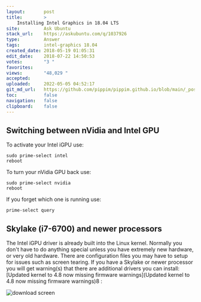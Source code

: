 ```yaml
---
layout:       post
title:        >
    Installing Intel Graphics in 18.04 LTS
site:         Ask Ubuntu
stack_url:    https://askubuntu.com/q/1037926
type:         Answer
tags:         intel-graphics 18.04
created_date: 2018-05-19 01:05:31
edit_date:    2018-07-22 14:50:53
votes:        "3 "
favorites:    
views:        "48,029 "
accepted:     
uploaded:     2022-05-05 04:52:17
git_md_url:   https://github.com/pippim/pippim.github.io/blob/main/_posts/2018/2018-05-19-Installing-Intel-Graphics-in-18.04-LTS.md
toc:          false
navigation:   false
clipboard:    false
---
```


## Switching between nVidia and Intel GPU

To activate your Intel iGPU use:

``` 
sudo prime-select intel
reboot
```

To turn your nVidia GPU back use:

``` 
sudo prime-select nvidia
reboot
```

If you forget which one is running use:

``` 
prime-select query
```


## Skylake (i7-6700) and newer processors

The Intel iGPU driver is already built into the Linux kernel. Normally you don't have to do anything special unless you have extremely new hardware, or very old hardware. There are configuration files you may have to setup for issues such as screen tearing. If you have a Skylake or newer processor you will get warning(s) that there are additional drivers you can install: [Updated kernel to 4.8 now missing firmware warnings](Updated kernel to 4.8 now missing firmware warnings)8 :

![download screen][1]


  [1]: https://i.stack.imgur.com/PzEm6.png

